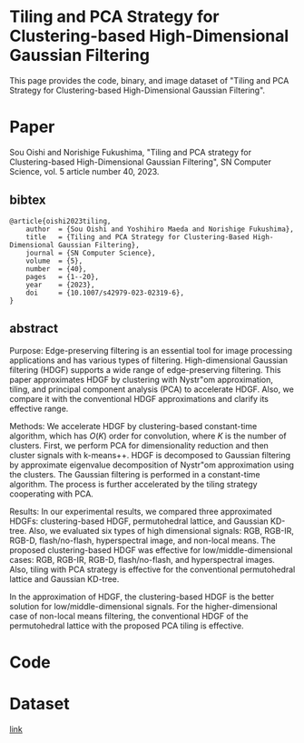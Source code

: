 # Tiling and PCA Strategy for Clustering-based High-Dimensional Gaussian Filtering
This page provides the code, binary, and image dataset of "Tiling and PCA Strategy for Clustering-based High-Dimensional Gaussian Filtering".

# Paper
Sou Oishi and Norishige Fukushima, "Tiling and PCA strategy for Clustering-based High-Dimensional Gaussian Filtering", SN Computer Science, vol. 5 article number 40, 2023.

## bibtex
```
@article{oishi2023tiling,
    author  = {Sou Oishi and Yoshihiro Maeda and Norishige Fukushima},
    title   = {Tiling and PCA Strategy for Clustering-Based High-Dimensional Gaussian Filtering},
    journal = {SN Computer Science},
    volume  = {5},
    number  = {40},
    pages   = {1--20},
    year    = {2023},
    doi     = {10.1007/s42979-023-02319-6},
}
```

## abstract
Purpose: Edge-preserving filtering is an essential tool for image processing applications and has various types of filtering.
High-dimensional Gaussian filtering (HDGF) supports a wide range of edge-preserving filtering.
This paper approximates HDGF by clustering with Nystr\"om approximation, tiling, and principal component analysis (PCA) to accelerate HDGF.
Also, we compare it with the conventional HDGF approximations and clarify its effective range.

Methods:
We accelerate HDGF by clustering-based constant-time algorithm, which has $O(K)$ order for convolution, where $K$ is the number of clusters.
First, we perform PCA for dimensionality reduction and then cluster signals with k-means++.
HDGF is decomposed to Gaussian filtering by approximate eigenvalue decomposition of Nystr\"om approximation using the clusters.
The Gaussian filtering is performed in a constant-time algorithm.
The process is further accelerated by the tiling strategy cooperating with PCA.

Results: In our experimental results, we compared three approximated HDGFs: clustering-based HDGF, permutohedral lattice, and Gaussian KD-tree.
Also, we evaluated six types of high dimensional signals: RGB, RGB-IR, RGB-D, flash/no-flash, hyperspectral image, and non-local means.
The proposed clustering-based HDGF was effective for low/middle-dimensional cases: RGB, RGB-IR, RGB-D, flash/no-flash, and hyperspectral images.
Also, tiling with PCA strategy is effective for the conventional permutohedral lattice and Gaussian KD-tree.

In the approximation of HDGF, the clustering-based HDGF is the better solution for low/middle-dimensional signals.
For the higher-dimensional case of non-local means filtering, the conventional HDGF of the permutohedral lattice with the proposed PCA tiling is effective.

# Code

# Dataset
[link](https://github.com/norishigefukushima/TilingPCA4CHDGF/tree/main/clusteringBasedBilateralFilterTest/img)



